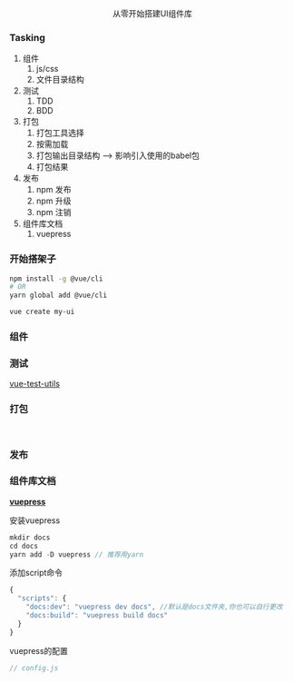 <center>从零开始搭建UI组件库</center>



### Tasking

1. 组件
   1. js/css
   2. 文件目录结构
2. 测试
   1. TDD
   2. BDD
3. 打包
   1. 打包工具选择
   2. 按需加载
   3. 打包输出目录结构  --> 影响引入使用的babel包
   4. 打包结果
4. 发布
   1. npm 发布
   2. npm 升级
   3. npm 注销
5. 组件库文档
   1. vuepress



### 开始搭架子

```sh
npm install -g @vue/cli
# OR
yarn global add @vue/cli
```

```sh
vue create my-ui
```



### 组件



### 测试

[vue-test-utils](https://vue-test-utils.vuejs.org/zh/)

### 打包

​	

### 发布

### 组件库文档

<b>[vuepress](https://vuepress.vuejs.org/zh/)</b>

安装vuepress

```js
mkdir docs
cd docs
yarn add -D vuepress // 推荐用yarn
```

添加script命令

```js
{
  "scripts": {
    "docs:dev": "vuepress dev docs", //默认是docs文件夹,你也可以自行更改
    "docs:build": "vuepress build docs"
  }
}
```

vuepress的配置

```js
// config.js

```





